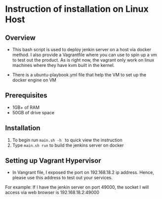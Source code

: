 # Instruction of installation on Linux Host

## Overview
- This bash script is used to deploy jenkin server on a host via docker method. I also provide a Vagrantfile where you can use to spin up a vm to test out the product. As is right now, the vagrant only work on linux machines where they have kvm built in the kernel.

- There is a ubuntu-playbook.yml file that help the VM to set up the docker engine on VM

## Prerequisites
- 1GB+ of RAM
- 50GB of drive space

## Installation
1. To begin run `main.sh -h ` to quick view the instruction
2. Type `main.sh run` to build the jenkins server on docker  

## Setting up Vagrant Hypervisor

- In Vangrant file, I exposed the port on 192.168.18.2 ip address. Hence, please use this address to test out your services. 

For example:
If I have the jenkin server on port 49000, the socket I will access via web browser is 192.168.18.2:49000

